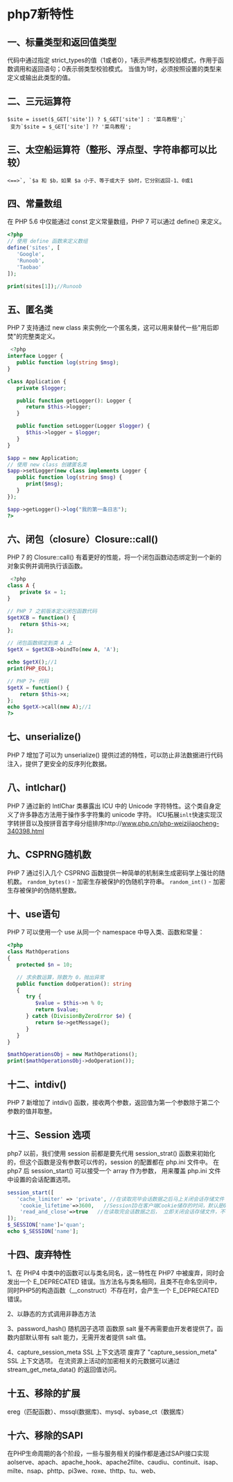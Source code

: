 # php7新特性

## 一、标量类型和返回值类型

代码中通过指定 strict_types的值（1或者0），1表示严格类型校验模式，作用于函数调用和返回语句；0表示弱类型校验模式。
 当值为1时，必须按照设置的类型来定义或输出此类型的值。

## 二、三元运算符

```
$site = isset($_GET['site']) ? $_GET['site'] : '菜鸟教程';`
 变为`$site = $_GET['site'] ?? '菜鸟教程';
```

## 三、太空船运算符（整形、浮点型、字符串都可以比较）

```
<==>`, `$a 和 $b，如果 $a 小于、等于或大于 $b时，它分别返回-1、0或1
```

## 四、常量数组

在 PHP 5.6 中仅能通过 const 定义常量数组，PHP 7 可以通过 define() 来定义。

```php
<?php
// 使用 define 函数来定义数组
define('sites', [
   'Google',
   'Runoob',
   'Taobao'
]);

print(sites[1]);//Runoob

```

## 五、匿名类

PHP 7 支持通过 new class 来实例化一个匿名类，这可以用来替代一些"用后即焚"的完整类定义。

```php
 <?php
interface Logger {
   public function log(string $msg);
}

class Application {
   private $logger;

   public function getLogger(): Logger {
      return $this->logger;
   }

   public function setLogger(Logger $logger) {
      $this->logger = $logger;
   }  
}

$app = new Application;
// 使用 new class 创建匿名类
$app->setLogger(new class implements Logger {
   public function log(string $msg) {
      print($msg);
   }
});

$app->getLogger()->log("我的第一条日志");
?> 

```

## 六、闭包（closure）Closure::call()

PHP 7 的 Closure::call() 有着更好的性能，将一个闭包函数动态绑定到一个新的对象实例并调用执行该函数。

```php
 <?php
class A {
    private $x = 1;
}

// PHP 7 之前版本定义闭包函数代码
$getXCB = function() {
    return $this->x;
};

// 闭包函数绑定到类 A 上
$getX = $getXCB->bindTo(new A, 'A'); 

echo $getX();//1
print(PHP_EOL);

// PHP 7+ 代码
$getX = function() {
    return $this->x;
};
echo $getX->call(new A);//1
?> 

```

## 七、unserialize()

PHP 7 增加了可以为 unserialize() 提供过滤的特性，可以防止非法数据进行代码注入，提供了更安全的反序列化数据。

## 八、intlchar()

PHP 7 通过新的 IntlChar 类暴露出 ICU 中的 Unicode 字符特性。这个类自身定义了许多静态方法用于操作多字符集的 unicode 字符。
 ICU拓展`inlt`快速实现汉字转拼音以及按拼音首字母分组排序http://www.php.cn/php-weizijiaocheng-340398.html

## 九、CSPRNG随机数

PHP 7 通过引入几个 CSPRNG 函数提供一种简单的机制来生成密码学上强壮的随机数。
 `random_bytes()` - 加密生存被保护的伪随机字符串。
 `random_int()` - 加密生存被保护的伪随机整数。

## 十、use语句

PHP 7 可以使用一个 use 从同一个 namespace 中导入类、函数和常量：

```php
<?php
class MathOperations 
{
   protected $n = 10;

   // 求余数运算，除数为 0，抛出异常
   public function doOperation(): string
   {
      try {
         $value = $this->n % 0;
         return $value;
      } catch (DivisionByZeroError $e) {
         return $e->getMessage();
      }
   }
}

$mathOperationsObj = new MathOperations();
print($mathOperationsObj->doOperation()); 

```

## 十二、intdiv()

PHP 7 新增加了 intdiv() 函数，接收两个参数，返回值为第一个参数除于第二个参数的值并取整。

## 十三、Session 选项

php7 以前，我们使用 session 前都是要先代用 session_strat() 函数来初始化的，但这个函数是没有参数可以传的，session 的配置都在 php.ini 文件中。
 在 php7 后 session_start() 可以接受一个 array 作为参数， 用来覆盖 php.ini 文件中设置的会话配置选项。

```php
session_start([
   'cache_limiter' => 'private', //在读取完毕会话数据之后马上关闭会话存储文件
    'cookie_lifetime'=>3600,   //SessionID在客户端Cookie储存的时间，默认是0，代表浏览器一关闭SessionID就作废
    'read_and_close'=>true   //在读取完会话数据之后， 立即关闭会话存储文件，不做任何修改
]);
$_SESSION['name']='quan';
echo $_SESSION['name'];


```

## 十四、废弃特性

1、在 PHP4 中类中的函数可以与类名同名，这一特性在 PHP7 中被废弃，同时会发出一个 E_DEPRECATED 错误。当方法名与类名相同，且类不在命名空间中，同时PHP5的构造函数（__construct）不存在时，会产生一个 E_DEPRECATED 错误。

2、以静态的方式调用非静态方法

3、password_hash() 随机因子选项
 函数原 salt 量不再需要由开发者提供了。函数内部默认带有 salt 能力，无需开发者提供 salt 值。

4、capture_session_meta SSL 上下文选项
 废弃了 "capture_session_meta" SSL 上下文选项。 在流资源上活动的加密相关的元数据可以通过 stream_get_meta_data() 的返回值访问。

## 十五、移除的扩展

ereg（匹配函数）、mssql(数据库)、mysql、sybase_ct（数据库）

## 十六、移除的SAPI

在PHP生命周期的各个阶段，一些与服务相关的操作都是通过SAPI接口实现
 aolserve、apach、apache_hook、apache2filte、caudiu、continuit、isap、milte、nsap、phttp、pi3we、roxe、thttp、tu、web、

